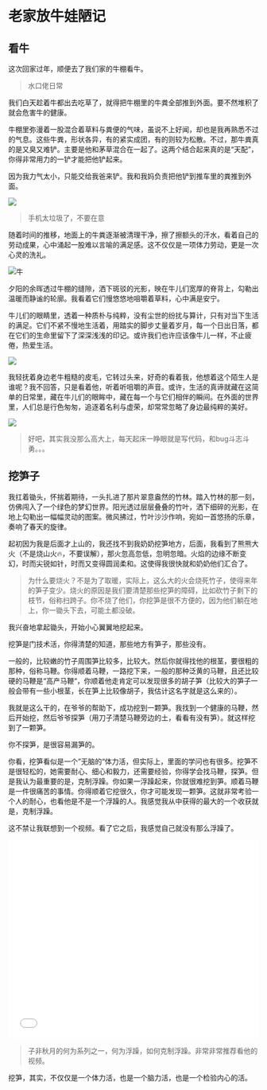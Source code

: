 # 老家放牛娃陋记

## 看牛

这次回家过年，顺便去了我们家的牛棚看牛。

>水口佬日常

我们白天趁着牛都出去吃草了，就得把牛棚里的牛粪全部推到外面。要不然堆积了就会危害牛的健康。

牛棚里弥漫着一股混合着草料与粪便的气味，虽说不上好闻，却也是我再熟悉不过的气息。这些牛粪，形状各异，有的紧实成团，有的则较为松散。不过，那牛粪真的是又臭又难铲。主要是他和茅草混合在一起了。这两个结合起来真的是“天配”，你得非常用力的一铲才能把他铲起来。

因为我力气太小，只能交给我爸来铲。我和我妈负责把他铲到推车里的粪推到外面。

![](/muck.jpg)

>手机太垃圾了，不要在意

随着时间的推移，地面上的牛粪逐渐被清理干净，擦了擦额头的汗水，看着自己的劳动成果，心中涌起一股难以言喻的满足感。这不仅仅是一项体力劳动，更是一次心灵的洗礼。

![牛](/cow.jpg)

夕阳的余晖透过牛棚的缝隙，洒下斑驳的光影，映在牛儿们宽厚的脊背上，勾勒出温暖而静谧的轮廓。我看着它们慢悠悠地咀嚼着草料，心中满是安宁。

牛儿们的眼睛里，透着一种质朴与纯粹，没有尘世的纷扰与算计，只有对当下生活的满足。它们不紧不慢地生活着，用踏实的脚步丈量着岁月，每一个日出日落，都在它们的生命里留下了深深浅浅的印记。或许我们也许应该像牛儿一样，不止疲倦，热爱生活。

![](/cow2.jpg)

我轻抚着身边老牛粗糙的皮毛，它转过头来，好奇的看着我，他想着这个陌生人是谁呢？我不回答，只是看着他，听着听咀嚼的声音。或许，生活的真谛就藏在这简单的日常里，藏在牛儿们的眼眸中，藏在每一个与它们相伴的瞬间。在外面的世界里，人们总是行色匆匆，追逐着名利与虚荣，却常常忽略了身边最纯粹的美好。

![](/bri.jpg)

>好吧，其实我没那么高大上，每天起床一睁眼就是写代码，和bug斗志斗勇。。。

## 挖笋子

我扛着锄头，怀揣着期待，一头扎进了那片翠意盎然的竹林。踏入竹林的那一刻，仿佛闯入了一个绿色的梦幻世界。阳光透过层层叠叠的竹叶，洒下细碎的光影，在地上勾勒出一幅幅灵动的图案。微风拂过，竹叶沙沙作响，宛如一首悠扬的乐章，奏响了春天的旋律。

起初因为我是后面才上山的，我还找不到我奶奶挖笋地方，后面，我看到了熊熊大火（不是烧山火🔥，不要误解），那火忽高忽低，忽明忽暗。火焰的边缘不断变幻，时而尖锐如针，时而又变得圆润柔和。这使得我很快就和奶奶他们汇合了。

>为什么要烧火？不是为了取暖，实际上，这么大的火会烧死竹子，使得来年的笋子变少。烧火的原因是我们要清楚那些挖笋的障碍，比如砍竹子剩下的枝节，俗称扫跨子。你不烧了他们，你挖笋是很不方便的，因为他们躺在地上，你一锄头下去，可能土都没破。

我兴奋地拿起锄头，开始小心翼翼地挖起来。

挖笋是门技术活，你得清楚的知道，那些地方有笋子，那些没有。

一般的，比较嫩的竹子周围笋比较多，比较大。然后你就得找他的根茎，要很粗的那种，俗称马鞭。你得顺着马鞭，一路挖下来，一般的那种泛黄的马鞭，且还比较硬的马鞭是“高产马鞭“，你顺着他走肯定可以发现很多的胡子笋（比较大的笋子一般会带有一些小根茎，长在笋上比较像胡子，我估计这名字就是这么来的）。

我就是这么干的，在爷爷的帮助下，成功挖到一颗笋。我找到一个健康的马鞭，然后开始挖，然后爷爷探笋（用刀子清楚马鞭旁边的土，看看有没有笋）。就这样挖到了一颗笋。

你不探笋，是很容易漏笋的。

你看，挖笋看似是一个”无脑的“体力活，但实际上，里面的学问也有很多。挖笋不是很轻松的，她需要耐心、细心和毅力，还需要经验，你得学会找马鞭，探笋。但是我认为最重要的是，克制浮躁。你如果一浮躁起来，你就很难挖到笋。顺着马鞭是一件很痛苦的事情。你得顺着它挖很久，你才可能发现一颗笋。这就非常考验一个人的耐心，也看他是不是一个浮躁的人。我感觉我从中获得的最大的一个收获就是，克制浮躁。

这不禁让我联想到一个视频。看了它之后，我感觉自己就没有那么浮躁了。

<iframe src="//player.bilibili.com/player.html?isOutside=true&aid=113690217089402&bvid=BV1VKkbYDESB&cid=27454997122&p=1&autoplay=0" scrolling="no" border="0" frameborder="no" style="width: 100%;height: 400px"></iframe>

>子非秋月的何为系列之一，何为浮躁，如何克制浮躁。非常非常推荐看他的视频。

挖笋，其实，不仅仅是一个体力活，也是一个脑力活，也是一个检验内心的活。